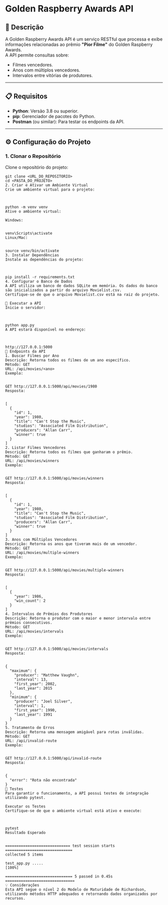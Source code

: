 # Golden Raspberry Awards API

## 📖 **Descrição**
A Golden Raspberry Awards API é um serviço RESTful que processa e exibe informações relacionadas ao prêmio **"Pior Filme"** do Golden Raspberry Awards.  
A API permite consultas sobre:
- Filmes vencedores.
- Anos com múltiplos vencedores.
- Intervalos entre vitórias de produtores.

---

## 📋 **Requisitos**
- **Python**: Versão 3.8 ou superior.
- **pip**: Gerenciador de pacotes do Python.
- **Postman** (ou similar): Para testar os endpoints da API.

---

## ⚙️ **Configuração do Projeto**

### **1. Clonar o Repositório**
Clone o repositório do projeto:
```
git clone <URL_DO_REPOSITORIO>
cd <PASTA_DO_PROJETO>
2. Criar e Ativar um Ambiente Virtual
Crie um ambiente virtual para o projeto:



python -m venv venv
Ative o ambiente virtual:

Windows:


venv\Scripts\activate
Linux/Mac:


source venv/bin/activate
3. Instalar Dependências
Instale as dependências do projeto:



pip install -r requirements.txt
4. Configurar o Banco de Dados
A API utiliza um banco de dados SQLite em memória. Os dados do banco são inicializados a partir do arquivo Movielist.csv.
Certifique-se de que o arquivo Movielist.csv está na raiz do projeto.

🚀 Executar a API
Inicie o servidor:



python app.py
A API estará disponível no endereço:



http://127.0.0.1:5000
📡 Endpoints da API
1. Buscar Filmes por Ano
Descrição: Retorna todos os filmes de um ano específico.
Método: GET
URL: /api/movies/<ano>
Exemplo:


GET http://127.0.0.1:5000/api/movies/1980
Resposta:


[
  {
    "id": 1,
    "year": 1980,
    "title": "Can't Stop the Music",
    "studios": "Associated Film Distribution",
    "producers": "Allan Carr",
    "winner": true
  }
]
2. Listar Filmes Vencedores
Descrição: Retorna todos os filmes que ganharam o prêmio.
Método: GET
URL: /api/movies/winners
Exemplo:


GET http://127.0.0.1:5000/api/movies/winners
Resposta:


[
  {
    "id": 1,
    "year": 1980,
    "title": "Can't Stop the Music",
    "studios": "Associated Film Distribution",
    "producers": "Allan Carr",
    "winner": true
  }
]
3. Anos com Múltiplos Vencedores
Descrição: Retorna os anos que tiveram mais de um vencedor.
Método: GET
URL: /api/movies/multiple-winners
Exemplo:


GET http://127.0.0.1:5000/api/movies/multiple-winners
Resposta:


[
  {
    "year": 1986,
    "win_count": 2
  }
]
4. Intervalos de Prêmios dos Produtores
Descrição: Retorna o produtor com o maior e menor intervalo entre prêmios consecutivos.
Método: GET
URL: /api/movies/intervals
Exemplo:


GET http://127.0.0.1:5000/api/movies/intervals
Resposta:


{
  "maximum": {
    "producer": "Matthew Vaughn",
    "interval": 13,
    "first_year": 2002,
    "last_year": 2015
  },
  "minimum": {
    "producer": "Joel Silver",
    "interval": 1,
    "first_year": 1990,
    "last_year": 1991
  }
}
5. Tratamento de Erros
Descrição: Retorna uma mensagem amigável para rotas inválidas.
Método: GET
URL: /api/invalid-route
Exemplo:


GET http://127.0.0.1:5000/api/invalid-route
Resposta:


{
  "error": "Rota não encontrada"
}
🧪 Testes
Para garantir o funcionamento, a API possui testes de integração utilizando pytest.

Executar os Testes
Certifique-se de que o ambiente virtual está ativo e execute:



pytest
Resultado Esperado


============================= test session starts ==============================
collected 5 items

test_app.py .....                                                      [100%]

============================== 5 passed in 0.45s ===============================
💡 Considerações
Esta API segue o nível 2 do Modelo de Maturidade de Richardson, utilizando métodos HTTP adequados e retornando dados organizados por recursos.